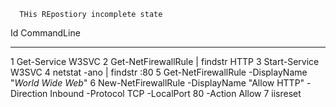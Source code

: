       THis REpostiory incomplete state  




 Id CommandLine
  -- -----------
   1 Get-Service W3SVC
   2 Get-NetFirewallRule | findstr HTTP
   3 Start-Service W3SVC
   4 netstat -ano | findstr :80
   5 Get-NetFirewallRule -DisplayName "*World Wide Web*"
   6 New-NetFirewallRule -DisplayName "Allow HTTP" -Direction Inbound -Protocol TCP -LocalPort 80 -Action Allow
   7 iisreset
